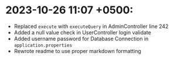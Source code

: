 # 2023-10-26 11:07 +0500:

* Replaced `execute` with `executeQuery` in AdminController line 242
* Added a null value check in UserController login validate
* Added username password for Database Connection in `application.properties`
* Rewrote readme to use proper markdown formatting
